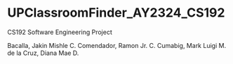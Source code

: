# UPClassroomFinder_AY2324_CS192

CS192 Software Engineering Project

Bacalla, Jakin Mishle C.
Comendador, Ramon Jr. C. 
Cumabig, Mark Luigi M.
de la Cruz, Diana Mae D.

